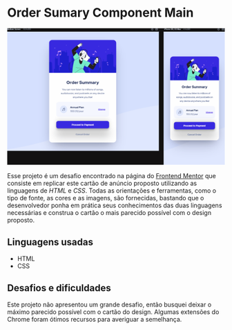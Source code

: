 # Order Sumary Component Main
<img src="./src/gif/screen-recorder.gif" alt="gravação de tela do projeto">

Esse projeto é um desafio encontrado na página do [Frontend Mentor](https://www.frontendmentor.io/challenges/order-summary-component-QlPmajDUj) que consiste em replicar este cartão de anúncio proposto utilizando as linguagens de *HTML* e *CSS*. Todas as orientações e ferramentas, como o tipo de fonte, as cores e as imagens, são fornecidas, bastando que o desenvolvedor ponha em prática seus conhecimentos das duas linguagens necessárias e construa o cartão o mais parecido possível com o design proposto.

## Linguagens usadas
- HTML
- CSS

## Desafios e dificuldades

Este projeto não apresentou um grande desafio, então busquei deixar o máximo parecido possível com o cartão do design. Algumas extensões do Chrome foram ótimos recursos para averiguar a semelhança.